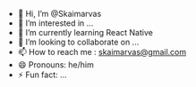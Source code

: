 - 👋 Hi, I’m @Skaimarvas
- 👀 I’m interested in ...
- 🌱 I’m currently learning React  Native
- 💞️ I’m looking to collaborate on ...
- 📫 How to reach me : skaimarvas@gmail.com
- 😄 Pronouns: he/him
- ⚡ Fun fact: ...

<!---
Skaimarvas/Skaimarvas is a ✨ special ✨ repository because its `README.md` (this file) appears on your GitHub profile.
You can click the Preview link to take a look at your changes.
--->
